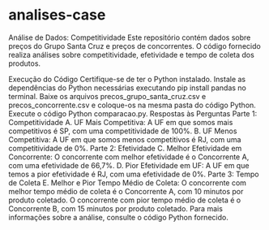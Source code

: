 # analises-case
Análise de Dados: Competitividade
Este repositório contém dados sobre preços do Grupo Santa Cruz e preços de concorrentes. O código fornecido realiza análises sobre competitividade, efetividade e tempo de coleta dos produtos.

Execução do Código
Certifique-se de ter o Python instalado.
Instale as dependências do Python necessárias executando pip install pandas no terminal.
Baixe os arquivos precos_grupo_santa_cruz.csv e precos_concorrente.csv e coloque-os na mesma pasta do código Python.
Execute o código Python comparacao.py.
Respostas às Perguntas
Parte 1: Competitividade
A. UF Mais Competitiva:
A UF em que somos mais competitivos é SP, com uma competitividade de 100%.
B. UF Menos Competitiva:
A UF em que somos menos competitivos é RJ, com uma competitividade de 0%.
Parte 2: Efetividade
C. Melhor Efetividade em Concorrente:
O concorrente com melhor efetividade é o Concorrente A, com uma efetividade de 66,7%.
D. Pior Efetividade em UF:
A UF em que temos a pior efetividade é RJ, com uma efetividade de 0%.
Parte 3: Tempo de Coleta
E. Melhor e Pior Tempo Médio de Coleta:
O concorrente com melhor tempo médio de coleta é o Concorrente A, com 10 minutos por produto coletado.
O concorrente com pior tempo médio de coleta é o Concorrente B, com 15 minutos por produto coletado.
Para mais informações sobre a análise, consulte o código Python fornecido.
